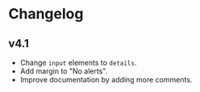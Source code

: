# Changelog

## v4.1

- Change `input` elements to `details`. 
- Add margin to "No alerts". 
- Improve documentation by adding more comments.